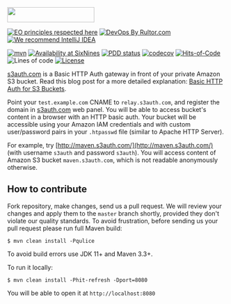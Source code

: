 <img src="https://www.s3auth.com/images/logo.svg" width="200px" height="35px"/>

[![EO principles respected here](https://www.elegantobjects.org/badge.svg)](https://www.elegantobjects.org)
[![DevOps By Rultor.com](https://www.rultor.com/b/yegor256/s3auth)](https://www.rultor.com/p/yegor256/s3auth)
[![We recommend IntelliJ IDEA](https://www.elegantobjects.org/intellij-idea.svg)](https://www.jetbrains.com/idea/)

[![mvn](https://github.com/yegor256/s3auth/actions/workflows/mvn.yml/badge.svg)](https://github.com/yegor256/s3auth/actions/workflows/mvn.yml)
[![Availability at SixNines](https://www.sixnines.io/b/9dcb)](https://www.sixnines.io/h/9dcb)
[![PDD status](https://www.0pdd.com/svg?name=yegor256/s3auth)](https://www.0pdd.com/p?name=yegor256/s3auth)
[![codecov](https://codecov.io/gh/yegor256/s3auth/branch/master/graph/badge.svg)](https://codecov.io/gh/yegor256/s3auth)
[![Hits-of-Code](https://hitsofcode.com/github/yegor256/s3auth)](https://hitsofcode.com/view/github/yegor256/s3auth)
![Lines of code](https://img.shields.io/tokei/lines/github/yegor256/s3auth)
[![License](https://img.shields.io/badge/license-MIT-green.svg)](https://github.com/yegor256/s3auth/blob/master/LICENSE.txt)

[s3auth.com](https://www.s3auth.com) is a Basic HTTP Auth gateway
in front of your private Amazon S3 bucket. Read this blog post
for a more detailed explanation: [Basic HTTP Auth for S3 Buckets](http://www.yegor256.com/2014/04/21/s3-http-basic-auth.html).

Point your `test.example.com` CNAME to `relay.s3auth.com`,
and register the domain in [s3auth.com](https://www.s3auth.com) web panel.
You will be able to access bucket's content in a browser with an HTTP basic auth.
Your bucket will be accessible using your Amazon IAM credentials
and with custom user/password pairs in your `.htpasswd` file
(similar to Apache HTTP Server).

For example, try [http://maven.s3auth.com/](http://maven.s3auth.com/)
(with username `s3auth` and password `s3auth`).
You will access content of Amazon S3 bucket `maven.s3auth.com`,
which is not readable anonymously otherwise.

## How to contribute

Fork repository, make changes, send us a pull request. We will review
your changes and apply them to the `master` branch shortly, provided
they don't violate our quality standards. To avoid frustration, before
sending us your pull request please run full Maven build:

```
$ mvn clean install -Pqulice
```

To avoid build errors use JDK 11+ and Maven 3.3+.

To run it locally:

```
$ mvn clean install -Phit-refresh -Dport=8080
```

You will be able to open it at `http://localhost:8080`
